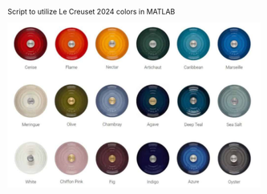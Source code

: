 Script to utilize Le Creuset 2024 colors in MATLAB

![alt text](https://github.com/annacnelson/matlabscripts/blob/main/GMbUfJIXYAAUN87.jpeg?raw=true)
